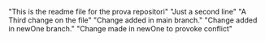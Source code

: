"This is the readme file for the prova repositori"
"Just a second line"
"A Third change on the file"
"Change added in main branch."
"Change added in newOne branch."
"Change made in newOne to provoke conflict"

